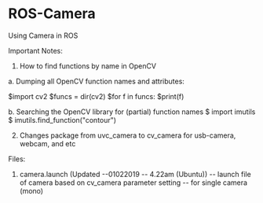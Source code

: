 # ROS-Camera
Using Camera in ROS

Important Notes:

1.  How to find functions by name in OpenCV

a.  Dumping all OpenCV function names and attributes:

$import cv2
$funcs = dir(cv2)
$for f in funcs:
$print(f)

b.  Searching the OpenCV library for (partial) function names
$ import imutils
$ imutils.find_function("contour")

2.  Changes package from uvc_camera to cv_camera for usb-camera, webcam, and etc

Files:
1. camera.launch (Updated --01022019 -- 4.22am (Ubuntu))
  --  launch file of camera based on cv_camera parameter setting
  --  for single camera (mono)
